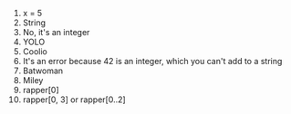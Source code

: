 1. x = 5
2. String
3. No, it's an integer
4. YOLO
5. Coolio
6. It's an error because 42 is an integer, which you can't add to a string
7. Batwoman
8. Miley
9. rapper[0]
10. rapper[0, 3] or rapper[0..2]